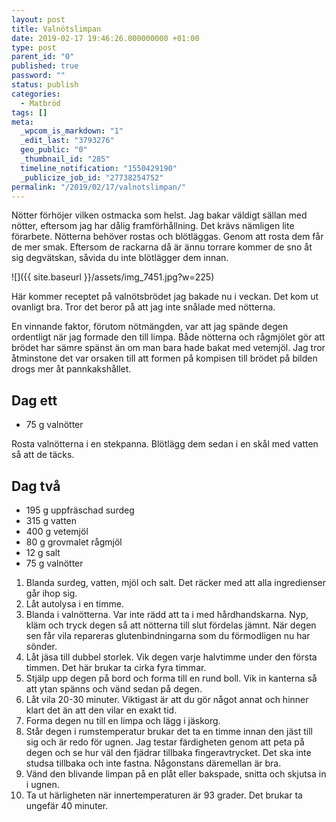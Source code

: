 ```yaml
---
layout: post
title: Valnötslimpan
date: 2019-02-17 19:46:26.000000000 +01:00
type: post
parent_id: "0"
published: true
password: ""
status: publish
categories:
  - Matbröd
tags: []
meta:
  _wpcom_is_markdown: "1"
  _edit_last: "3793276"
  geo_public: "0"
  _thumbnail_id: "285"
  timeline_notification: "1550429190"
  _publicize_job_id: "27738254752"
permalink: "/2019/02/17/valnotslimpan/"
---
```


Nötter förhöjer vilken ostmacka som helst. Jag bakar väldigt sällan med nötter, eftersom jag har dålig framförhållning. Det krävs nämligen lite förarbete. Nötterna behöver rostas och blötläggas. Genom att rosta dem får de mer smak. Eftersom de rackarna då är ännu torrare kommer de sno åt sig degvätskan, såvida du inte blötlägger dem innan.

![]({{ site.baseurl }}/assets/img_7451.jpg?w=225)

Här kommer receptet på valnötsbrödet jag bakade nu i veckan. Det kom ut ovanligt bra. Tror det beror på att jag inte snålade med nötterna.

En vinnande faktor, förutom nötmängden, var att jag spände degen ordentligt när jag formade den till limpa. Både nötterna och rågmjölet gör att brödet har sämre spänst än om man bara hade bakat med vetemjöl. Jag tror åtminstone det var orsaken till att formen på kompisen till brödet på bilden drogs mer åt pannkakshållet.

## Dag ett

- 75 g valnötter

Rosta valnötterna i en stekpanna. Blötlägg dem sedan i en skål med vatten så att de täcks.

## Dag två

- 195 g uppfräschad surdeg
- 315 g vatten
- 400 g vetemjöl
- 80 g grovmalet rågmjöl
- 12 g salt
- 75 g valnötter

1.  Blanda surdeg, vatten, mjöl och salt. Det räcker med att alla ingredienser går ihop sig.
2.  Låt autolysa i en timme.
3.  Blanda i valnötterna. Var inte rädd att ta i med hårdhandskarna. Nyp, kläm och tryck degen så att nötterna till slut fördelas jämnt. När degen sen får vila repareras glutenbindningarna som du förmodligen nu har sönder.
4.  Låt jäsa till dubbel storlek. Vik degen varje halvtimme under den första timmen. Det här brukar ta cirka fyra timmar.
5.  Stjälp upp degen på bord och forma till en rund boll. Vik in kanterna så att ytan spänns och vänd sedan på degen.
6.  Låt vila 20-30 minuter. Viktigast är att du gör något annat och hinner klart det än att den vilar en exakt tid.
7.  Forma degen nu till en limpa och lägg i jäskorg.
8.  Står degen i rumstemperatur brukar det ta en timme innan den jäst till sig och är redo för ugnen. Jag testar färdigheten genom att peta på degen och se hur väl den fjädrar tillbaka fingeravtrycket. Det ska inte studsa tillbaka och inte fastna. Någonstans däremellan är bra.
9.  Vänd den blivande limpan på en plåt eller bakspade, snitta och skjutsa in i ugnen.
10. Ta ut härligheten när innertemperaturen är 93 grader. Det brukar ta ungefär 40 minuter.
